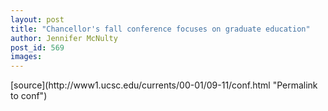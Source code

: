 ```yaml
---
layout: post
title: "Chancellor's fall conference focuses on graduate education"
author: Jennifer McNulty
post_id: 569
images:
---
```


<p>

</p>
[source](http://www1.ucsc.edu/currents/00-01/09-11/conf.html "Permalink to conf")
